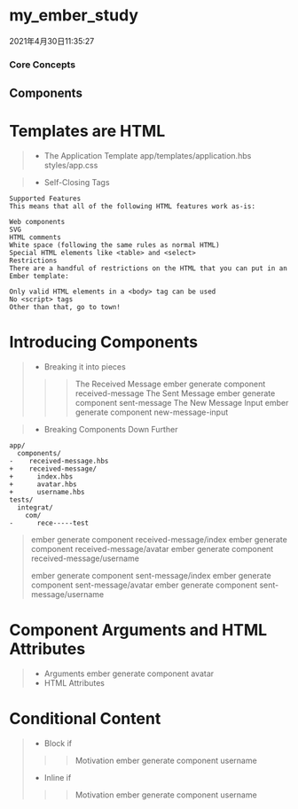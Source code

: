 # my_ember_study
2021年4月30日11:35:27
### Core Concepts
## Components
# Templates are HTML
> + The Application Template
> app/templates/application.hbs   styles/app.css

> + Self-Closing Tags
```
Supported Features
This means that all of the following HTML features work as-is:

Web components
SVG
HTML comments
White space (following the same rules as normal HTML)
Special HTML elements like <table> and <select>
Restrictions
There are a handful of restrictions on the HTML that you can put in an Ember template:

Only valid HTML elements in a <body> tag can be used
No <script> tags
Other than that, go to town!
```

# Introducing Components
> + Breaking it into pieces
>>> The Received Message
> ember generate component received-message
>>> The Sent Message
> ember generate component sent-message
>>> The New Message Input
> ember generate component new-message-input
>>> 

> + Breaking Components Down Further
```
app/
  components/
-    received-message.hbs
+    received-message/
+      index.hbs
+      avatar.hbs
+      username.hbs
tests/
  integrat/
    com/
-      rece-----test
```
> ember generate component received-message/index
> ember generate component received-message/avatar
> ember generate component received-message/username
>>>>
> ember generate component sent-message/index
> ember generate component sent-message/avatar
> ember generate component sent-message/username

# Component Arguments and HTML Attributes
> + Arguments
> ember generate component avatar
> + HTML Attributes
> 
# Conditional Content
> + Block if
>>> Motivation
> ember generate component username
> + Inline if
>>> Motivation
> ember generate component username

